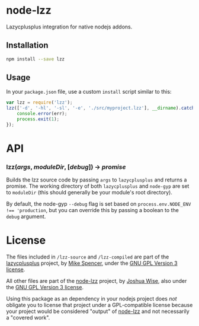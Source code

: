 # node-lzz
Lazycplusplus integration for native nodejs addons.

## Installation

```bash
npm install --save lzz
```

## Usage

In your `package.json` file, use a custom `install` script similar to this:

```js
var lzz = require('lzz');
lzz(['-d', '-hl', '-sl', '-e', './src/myproject.lzz'], __dirname).catch(function (err) {
	console.error(err);
	process.exit(1);
});
```

# API

### lzz(*args*, *moduleDir*, [*debug*]) -> *promise*

Builds the lzz source code by passing `args` to `lazycplusplus` and returns a promise. The working directory of both `lazycplusplus` and `node-gyp` are set to `moduleDir` (this should generally be your module's root directory).

By default, the node-gyp `--debug` flag is set based on `process.env.NODE_ENV !== 'production`, but you can override this by passing a boolean to the `debug` argument.

# License

The files included in `/lzz-source` and `/lzz-compiled` are part of the [lazycplusplus](http://www.lazycplusplus.com/index.html) project, by [Mike Spencer](mike@lazycplusplus.com), under the [GNU GPL Version 3 license](https://www.gnu.org/licenses/gpl-3.0.en.html).

All other files are part of the [node-lzz](https://github.com/JoshuaWise/node-lzz) project, by [Joshua Wise](https://github.com/JoshuaWise), also under the [GNU GPL Version 3 license](https://www.gnu.org/licenses/gpl-3.0.en.html).

Using this package as an dependency in your nodejs project does *not* obligate you to license that project under a GPL-compatible license because your project would be considered "output" of [node-lzz](https://github.com/JoshuaWise/node-lzz) and not necessarily a "covered work".
